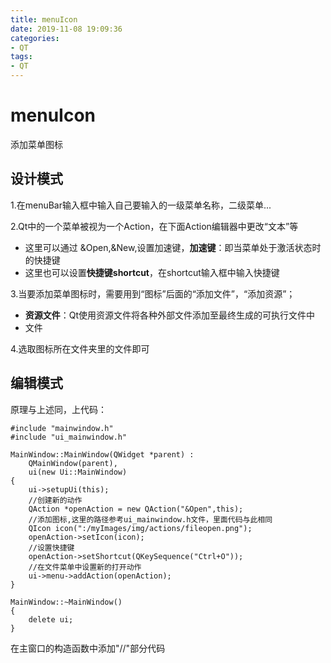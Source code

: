 ```yaml
---
title: menuIcon
date: 2019-11-08 19:09:36
categories:
- QT
tags:
- QT
---
```


# menuIcon

添加菜单图标

## 设计模式

1.在menuBar输入框中输入自己要输入的一级菜单名称，二级菜单...

2.Qt中的一个菜单被视为一个Action，在下面Action编辑器中更改“文本”等
- 这里可以通过 &Open,&New,设置加速键，**加速键**：即当菜单处于激活状态时的快捷键
- 这里也可以设置**快捷键shortcut**，在shortcut输入框中输入快捷键

3.当要添加菜单图标时，需要用到“图标”后面的“添加文件”，“添加资源”；
- **资源文件**：Qt使用资源文件将各种外部文件添加至最终生成的可执行文件中
- 文件

4.选取图标所在文件夹里的文件即可


## 编辑模式

原理与上述同，上代码：
```
#include "mainwindow.h"
#include "ui_mainwindow.h"

MainWindow::MainWindow(QWidget *parent) :
    QMainWindow(parent),
    ui(new Ui::MainWindow)
{
    ui->setupUi(this);
    //创建新的动作
    QAction *openAction = new QAction("&Open",this);
    //添加图标,这里的路径参考ui_mainwindow.h文件，里面代码与此相同
    QIcon icon(":/myImages/img/actions/fileopen.png");
    openAction->setIcon(icon);
    //设置快捷键
    openAction->setShortcut(QKeySequence("Ctrl+O"));
    //在文件菜单中设置新的打开动作
    ui->menu->addAction(openAction);
}

MainWindow::~MainWindow()
{
    delete ui;
}
```
在主窗口的构造函数中添加"//"部分代码
